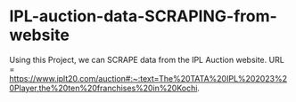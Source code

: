 # IPL-auction-data-SCRAPING-from-website
Using this Project, we can SCRAPE data from the IPL Auction website. URL = https://www.iplt20.com/auction#:~:text=The%20TATA%20IPL%202023%20Player,the%20ten%20franchises%20in%20Kochi.
